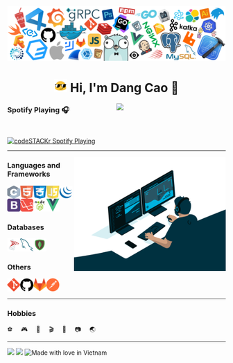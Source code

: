 <img src="img/header_white.png"/>
<h1 align="center"><img src="img/blob-sunglasses.gif" width="30"/> Hi, I'm Dang Cao 👋</h1>


<img align="right" width="50%" src="https://github-readme-stats.vercel.app/api?username=dangcao410&show_icons=true">
<h3>Spotify Playing 🎧</h3>
<br>

[<img src="https://now-playing-codestackr.vercel.app/api/spotify-playing" alt="codeSTACKr Spotify Playing" width="350" />](https://open.spotify.com/user/swyqyimdc12jajde4vpwd2x1b)

---

<img align="right" alt="GIF" src="img/code.gif?raw=true" width="350"/>

[comment]: <> (<img align="right" alt="GIF" src="img/code2.gif" width="380"/>)


<h3>Languages and Frameworks</h3>
<img src="img/c-language-logo.png" width="30" height="30" alt="C" align="left"/>
<img src="img/html-final.png" width="30" height="30" alt="HTML5" align="left"/>
<img src="img/css-final.png" width="30" height="30" alt="CSS3" align="left"/>
<img src="img/javascript-final.png" width="30" height="30" alt="JavaScript" align="left"/>
<img src="img/jquery.png" width="30" height="30" alt="jQuery" align="left"/>
<img src="img/bootstrap.svg" width="30" height="30" alt="Bootstrap" align="left"/>
<img src="img/laravel.svg" width="30" height="30" alt="Laravel" align="left"/>
<img src="img/nodejs.png" width="30" height="30" alt="NodeJS" align="left"/>
<img src="img/vuejs.svg" width="30" height="30" alt="VueJS"/>

<h3>Databases</h3>
<img src="img/sql-server.png" width="30" height="30" alt="SQL Server" align="left"/>
<img src="img/mySql.png" width="30" height="30" alt="MySQL" align="left"/>
<img src="img/mongodb.svg" width="30" height="30" alt="MongoDB" />

<h3>Others</h3>
<img src="img/git.png" width="30" height="30" alt="Git" align="left"/>
<img src="img/github.png" width="30" height="30" alt="GitHub" align="left"/>
<img src="img/gitlab.png" width="30" height="30" alt="GitLab" align="left"/>
<img src="img/postman.svg" width="30" height="30" alt="Postman" />

[comment]: <> (<img src="img/visual-studio-code.svg" width="30" height="30" alt="Visual Studio Code" align="left"/>)
[comment]: <> (<img src="img/webstorm-logo.png" width="30" height="30" alt="WebStorm" align="left"/>)
[comment]: <> (<img src="img/phpstorm-logo.png" width="30" height="30" alt="PHPStorm" align="left"/>)
[comment]: <> (<img src="img/photoshop.png" width="30" height="30" alt="Photoshop" />)



<!--

---

<h3>Languages and Frameworks</h3>
<table>
  <tr>
    <td align="center" width="96">
        <img src="img/c-language-logo.png" width="48" height="48" alt="C" />
        <br>C
    </td>
    <td align="center" width="96">
        <img src="img/html-final.png" width="48" height="48" alt="HTML5" />
        <br>HTML5
    </td>
    <td align="center" width="96">
      <img src="img/css-final.png" width="48" height="48" alt="CSS3" />
      <br>CSS3
    </td>
    <td align="center" width="96">
      <img src="img/javascript-final.png" width="48" height="48" alt="JavaScript" />
      <br>JavaScript
    </td>
    <td align="center" width="96">
      <img src="img/jquery.png" width="48" height="48" alt="jQuery" />
      <br>jQuery
    </td>
    <td align="center" width="96">
      <img src="img/laravel.svg" width="48" height="48" alt="Laravel" />
      <br>Laravel
    </td>
    <td align="center" width="96">
      <img src="img/nodejs.png" width="48" height="48" alt="NodeJS" />
      <br>NodeJS
    </td>
    <td align="center" width="96">
      <img src="img/vuejs.svg" width="48" height="48" alt="VueJS" />
      <br>VueJS
    </td>
    <td align="center" width="96">
      <img src="img/bootstrap.svg" width="48" height="48" alt="Bootstrap" />
      <br>Bootstrap
    </td>
  </tr>
</table>

<h3>Databases</h3>
<table>
  <tr>
    <td align="center" width="96">
        <img src="img/sql-server.png" width="48" height="48" alt="SQL Server" />
        <br>SQL Server
    </td>
    <td align="center" width="96">
        <img src="img/mySql.png" width="48" height="48" alt="MySQL" />
        <br>MySQL
    </td>
    <td align="center" width="96">
      <img src="img/mongodb.svg" width="48" height="48" alt="MongoDB" />
      <br>MongoDB
    </td>
  </tr>
</table>

<h3>Others</h3>
<table>
  <tr>
    <td align="center" width="96">
        <img src="img/git.png" width="48" height="48" alt="Git" />
        <br>Git
    </td>
    <td align="center" width="96">
        <img src="img/github.png" width="48" height="48" alt="GitHub" />
        <br>GitHub
    </td>
    <td align="center" width="96">
      <img src="img/gitlab.png" width="48" height="48" alt="GitLab" />
      <br>GitLab
    </td>
    <td align="center" width="96">
      <img src="img/visual-studio-code.svg" width="48" height="48" alt="Visual Studio Code" />
      <br>VS Code
    </td>
    <td align="center" width="96">
      <img src="img/webstorm-logo.png" width="48" height="48" alt="WebStorm" />
      <br>WebStorm
    </td>
    <td align="center" width="96">
      <img src="img/phpstorm-logo.png" width="48" height="48" alt="PHPStorm" />
      <br>PHPStorm
    </td>
    <td align="center" width="96">
      <img src="img/postman.svg" width="48" height="48" alt="Postman" />
      <br>Postman
    </td>
    <td align="center" width="96">
      <img src="img/photoshop.png" width="48" height="48" alt="Photoshop" />
      <br>Photoshop
    </td>
  </tr>
</table>
<br>
-->
---

<h3>Hobbies</h3>

:soccer: &nbsp; &nbsp;
:video_game: &nbsp; &nbsp;
:book: &nbsp; &nbsp;
:clapper: &nbsp; &nbsp;
:telescope: &nbsp; &nbsp;
:camera: &nbsp; &nbsp;
:earth_asia:


<!--
| :soccer: | :video_game: | :book: | :clapper: | :telescope: | :camera: | :earth_asia: |
| --- | --- | --- | --- | --- | --- | --- |
| Football | Games  | Books | Movies | Stargazing | Photography | Travelling |
-->

---
![](https://komarev.com/ghpvc/?username=dangcao410&color=blue)
![](https://img.shields.io/github/followers/dangcao410?color=green&logo=github)
![Made with love in Vietnam](https://madewithlove.now.sh/vn?heart=true)


<!--
**dangcao410/dangcao410** is a ✨ _special_ ✨ repository because its `README.md` (this file) appears on your GitHub profile.

Here are some ideas to get you started:

- 🔭 I’m currently working on ...
- 🌱 I’m currently learning ...
- 👯 I’m looking to collaborate on ...
- 🤔 I’m looking for help with ...
- 💬 Ask me about ...
- 📫 How to reach me: ...
- 😄 Pronouns: ...
- ⚡ Fun fact: ...
-->
